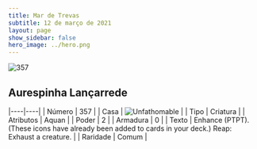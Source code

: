 ```yaml
---
title: Mar de Trevas
subtitle: 12 de março de 2021
layout: page
show_sidebar: false
hero_image: ../hero.png
---
```


![357](https://cdn.keyforgegame.com/media/card_front/pt/496_357_PP8F35GQH46P_pt.png)

## Aurespinha Lançarrede

|----|----|
| Número | 357 |
| Casa | ![Unfathomable](https://archonarcana.com/images/thumb/1/10/Unfathomable.png/22px-Unfathomable.png "Abissais") |
| Tipo | Criatura |
| Atributos | Aquan |
| Poder | 2 |
| Armadura | 0 |
| Texto | Enhance (PTPT). (These icons have already been added to cards in your deck.)  Reap: Exhaust a creature. |
| Raridade | Comum |
